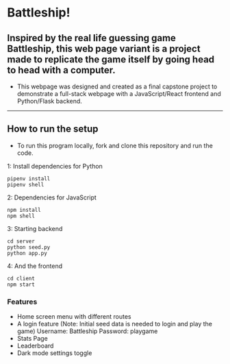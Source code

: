 # Battleship!

## Inspired by the real life guessing game Battleship, this web page variant is a project made to replicate the game itself by going head to head with a computer.  

- This webpage was designed and created as a final capstone project to demonstrate a full-stack webpage with a JavaScript/React frontend and Python/Flask backend. 


---

## How to run the setup

- To run this program locally, fork and clone this repository and run the code. 

1: Install dependencies for Python
```
pipenv install
pipenv shell
```
2: Dependencies for JavaScript
```
npm install
npm shell
```
3: Starting backend
```
cd server
python seed.py
python app.py
```
4: And the frontend
```
cd client
npm start
```

### Features 

- Home screen menu with different routes
- A login feature (Note: Initial seed data is needed to login and play the game)
  Username: Battleship
  Password: playgame
- Stats Page
- Leaderboard 
- Dark mode settings toggle